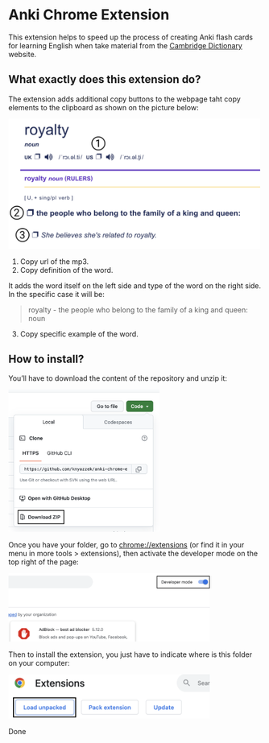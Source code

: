 # Anki Chrome Extension

This extension helps to speed up the process of creating Anki flash cards for learning English when take material from the [Cambridge Dictionary](https://dictionary.cambridge.org/) website.

## What exactly does this extension do?

The extension adds additional copy buttons to the webpage taht copy elements to the clipboard as shown on the picture below:

<img src="images/screenshots/preview.png" width="500">

1. Copy url of the mp3.
2. Copy definition of the word.

It adds the word itself on the left side and type of the word on the right side. In the specific case it will be:

> royalty - the people who belong to the family of a king and queen: noun

3. Copy specific example of the word.


## How to install?

You’ll have to download the content of the repository and unzip it:

<img src="images/screenshots/download-zip.png" width="300">

Once you have your folder, go to [chrome://extensions](chrome://extensions) (or find it in your menu in more tools > extensions), then activate the developer mode on the top right of the page:

<img src="images/screenshots/chrome-developer-mode.png" width="400">

Then to install the extension, you just have to indicate where is this folder on your computer:

<img src="images/screenshots/upload-extension.png" width="400">

Done